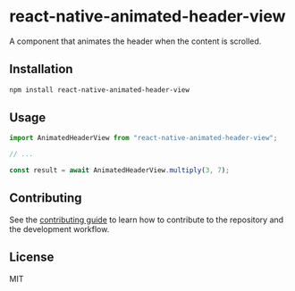 # react-native-animated-header-view

A component that animates the header when the content is scrolled.

## Installation

```sh
npm install react-native-animated-header-view
```

## Usage

```js
import AnimatedHeaderView from "react-native-animated-header-view";

// ...

const result = await AnimatedHeaderView.multiply(3, 7);
```

## Contributing

See the [contributing guide](CONTRIBUTING.md) to learn how to contribute to the repository and the development workflow.

## License

MIT
